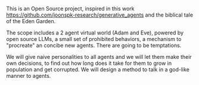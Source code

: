 This is an Open Source project, inspired in this work https://github.com/joonspk-research/generative_agents and the biblical tale of the Eden Garden.

The scope includes a 2 agent virtual world (Adam and Eve), powered by open source LLMs, a small set of prohibited behaviors, a mechanism to "procreate" an concibe new agents. There are going to be temptations.

We will give naive personalities to all agents and we will let them make their own decisions, to find out how long does it take for them to grow in population and get corrupted. We will design a method to talk in a god-like manner to agents.
